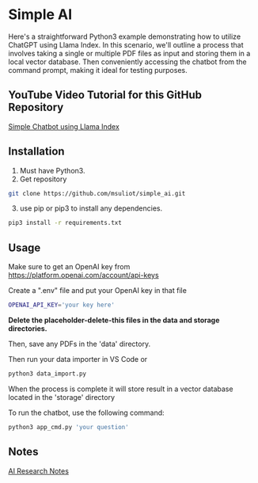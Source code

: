 # Simple AI

Here's a straightforward Python3 example demonstrating how to utilize ChatGPT using Llama Index. In this scenario, we'll outline a process that involves taking a single or multiple PDF files as input and storing them in a local vector database. Then conveniently accessing the chatbot from the command prompt, making it ideal for testing purposes.

## YouTube Video Tutorial for this GitHub Repository
[Simple Chatbot using Llama Index](https://youtu.be/beH56W7rcOQ)

## Installation

1. Must have Python3.
2. Get repository
```bash
git clone https://github.com/msuliot/simple_ai.git 
```
3. use pip or pip3 to install any dependencies.
```bash
pip3 install -r requirements.txt
```

## Usage

Make sure to get an OpenAI key from https://platform.openai.com/account/api-keys

Create a ".env" file and put your OpenAI key in that file
```bash
OPENAI_API_KEY='your key here'
```

**Delete the placeholder-delete-this files in the data and storage directories.**

Then, save any PDFs in the 'data' directory.

Then run your data importer in VS Code or
```bash
python3 data_import.py
```
When the process is complete it will store result in a vector database located in the 'storage' directory

To run the chatbot, use the following command:

```bash
python3 app_cmd.py 'your question'
```

## Notes

[AI Research Notes](https://github.com/msuliot/ai)
